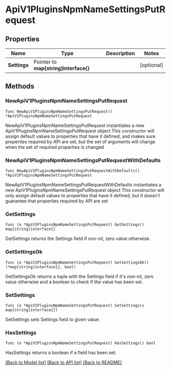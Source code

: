 # ApiV1PluginsNpmNameSettingsPutRequest

## Properties

Name | Type | Description | Notes
------------ | ------------- | ------------- | -------------
**Settings** | Pointer to **map[string]interface{}** |  | [optional] 

## Methods

### NewApiV1PluginsNpmNameSettingsPutRequest

`func NewApiV1PluginsNpmNameSettingsPutRequest() *ApiV1PluginsNpmNameSettingsPutRequest`

NewApiV1PluginsNpmNameSettingsPutRequest instantiates a new ApiV1PluginsNpmNameSettingsPutRequest object
This constructor will assign default values to properties that have it defined,
and makes sure properties required by API are set, but the set of arguments
will change when the set of required properties is changed

### NewApiV1PluginsNpmNameSettingsPutRequestWithDefaults

`func NewApiV1PluginsNpmNameSettingsPutRequestWithDefaults() *ApiV1PluginsNpmNameSettingsPutRequest`

NewApiV1PluginsNpmNameSettingsPutRequestWithDefaults instantiates a new ApiV1PluginsNpmNameSettingsPutRequest object
This constructor will only assign default values to properties that have it defined,
but it doesn't guarantee that properties required by API are set

### GetSettings

`func (o *ApiV1PluginsNpmNameSettingsPutRequest) GetSettings() map[string]interface{}`

GetSettings returns the Settings field if non-nil, zero value otherwise.

### GetSettingsOk

`func (o *ApiV1PluginsNpmNameSettingsPutRequest) GetSettingsOk() (*map[string]interface{}, bool)`

GetSettingsOk returns a tuple with the Settings field if it's non-nil, zero value otherwise
and a boolean to check if the value has been set.

### SetSettings

`func (o *ApiV1PluginsNpmNameSettingsPutRequest) SetSettings(v map[string]interface{})`

SetSettings sets Settings field to given value.

### HasSettings

`func (o *ApiV1PluginsNpmNameSettingsPutRequest) HasSettings() bool`

HasSettings returns a boolean if a field has been set.


[[Back to Model list]](../README.md#documentation-for-models) [[Back to API list]](../README.md#documentation-for-api-endpoints) [[Back to README]](../README.md)


